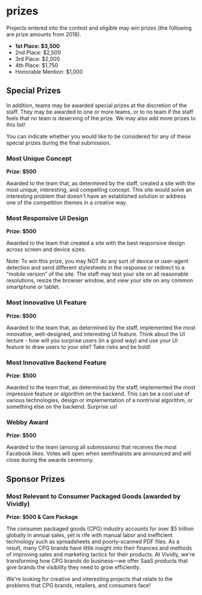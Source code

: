 # prizes

Projects entered into the contest and eligible may win prizes (the following are prize amounts from 2018).

- **1st Place: $3,500**
- 2nd Place: $2,500
- 3rd Place: $2,000
- 4th Place: $1,750
- Honorable Mention: $1,000

## Special Prizes

In addition, teams may be awarded special prizes at the discretion of the staff. They may be awarded to one or more teams, or to no team if the staff feels that no team is deserving of the prize. We may also add more prizes to this list!

You can indicate whether you would like to be considered for any of these special prizes during the final submission.

### Most Unique Concept

**Prize: $500**

Awarded to the team that, as determined by the staff, created a site with the most unique, interesting, and compelling concept. This site would solve an interesting problem that doesn't have an established solution or address one of the competition themes in a creative way.

### Most Responsive UI Design

**Prize: $500**

Awarded to the team that created a site with the best responsive design across screen and device sizes.

Note: To win this prize, you may NOT do any sort of device or user-agent detection and send different stylesheets in the response or redirect to a “mobile version” of the site. The staff may test your site on all reasonable resolutions, resize the browser window, and view your site on any common smartphone or tablet.

### Most Innovative UI Feature

**Prize: $500**

Awarded to the team that, as determined by the staff, implemented the most innovative, well-designed, and interesting UI feature. Think about the UI lecture - how will you surprise users (in a good way) and use your UI feature to draw users to your site? Take risks and be bold!

### Most Innovative Backend Feature

**Prize: $500**

Awarded to the team that, as determined by the staff, implemented the most impressive feature or algorithm on the backend. This can be a cool use of various technologies, design or implementation of a nontrivial algorithm, or something else on the backend. Surprise us!

### Webby Award

**Prize: $500**

Awarded to the team (among all submissions) that receives the most Facebook likes. Votes will open when semifinalists are announced and will close during the awards ceremony.

## Sponsor Prizes

### Most Relevant to Consumer Packaged Goods (awarded by Vividly)

**Prize: $500 & Care Package**

The consumer packaged goods (CPG) industry accounts for over $5 trillion globally in annual sales, yet is rife with manual labor and inefficient technology such as spreadsheets and poorly-scanned PDF files. As a result, many CPG brands have little insight into their finances and methods of improving sales and marketing tactics for their products. At Vividly, we're transforming how CPG brands do business—we offer SaaS products that give brands the visibility they need to grow efficiently.

We're looking for creative and interesting projects that relate to the problems that CPG brands, retailers, and consumers face!
